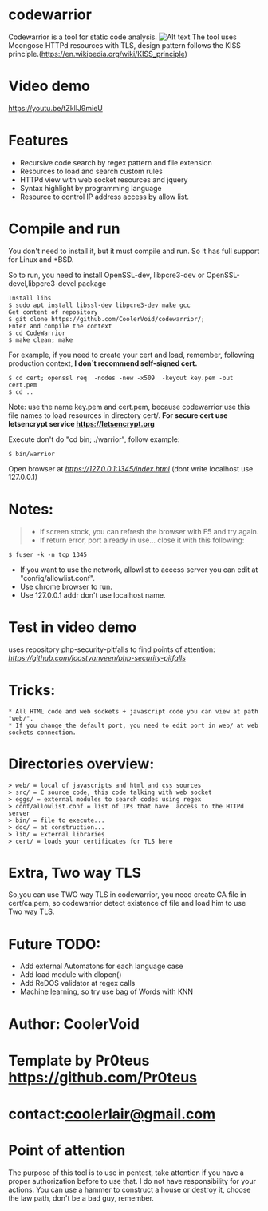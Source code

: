 # codewarrior

Codewarrior is a tool for static code analysis. 
![Alt text](https://github.com/CoolerVoid/codewarrior/blob/master/doc/img/frogcode.png)
The tool uses Moongose HTTPd resources with TLS, design pattern follows the KISS principle.(https://en.wikipedia.org/wiki/KISS_principle)

# Video demo 
https://youtu.be/tZkllJ9mieU

# Features
* Recursive code search by regex pattern and file extension
* Resources to load and search custom rules
* HTTPd view with web socket resources and jquery
* Syntax highlight by programming language
* Resource to control IP address access by allow list.

# Compile and run

You don't need to install it, but it must compile and run. 
So it has full support for Linux and *BSD.

So to run, you need to install OpenSSL-dev, libpcre3-dev or OpenSSL-devel,libpcre3-devel package
```
Install libs
$ sudo apt install libssl-dev libpcre3-dev make gcc
Get content of repository
$ git clone https://github.com/CoolerVoid/codewarrior/; 
Enter and compile the context
$ cd CodeWarrior
$ make clean; make
```
For example, if you need to create your cert and load, remember, following production context, **I don`t recommend self-signed cert.**
```
$ cd cert; openssl req  -nodes -new -x509  -keyout key.pem -out cert.pem
$ cd ..
```
Note: use the name key.pem and cert.pem, because codewarrior use this file names to load resources in directory cert/.
**For secure cert use letsencrypt service https://letsencrypt.org**


Execute don't do "cd bin; ./warrior", follow example:
```
$ bin/warrior 
```

Open browser at *https://127.0.0.1:1345/index.html*   (dont write localhost use 127.0.0.1)

# Notes:
>* if screen stock, you can refresh the browser with F5 and try again.
>* If return error, port already in use... close it with this following:
``` 
$ fuser -k -n tcp 1345
```

* If you want to use the network, allowlist to access server you can edit at "config/allowlist.conf". 
* Use chrome browser to run.
* Use 127.0.0.1 addr don't use localhost name.

# Test in video demo
uses repository php-security-pitfalls to find points of attention:  
*https://github.com/joostvanveen/php-security-pitfalls*


# Tricks:
```
* All HTML code and web sockets + javascript code you can view at path "web/".
* If you change the default port, you need to edit port in web/ at web sockets connection.
```

# Directories overview:
```
> web/ = local of javascripts and html and css sources
> src/ = C source code, this code talking with web socket 
> eggs/ = external modules to search codes using regex
> conf/allowlist.conf = list of IPs that have  access to the HTTPd server
> bin/ = file to execute...
> doc/ = at construction...
> lib/ = External libraries
> cert/ = loads your certificates for TLS here
``` 

# Extra, Two way TLS
So,you can use TWO way TLS in codewarrior, you need create CA file in cert/ca.pem, so codewarrior
detect existence of file and load him to use Two way TLS.



# Future TODO:
* Add external Automatons for each language case
* Add load module with dlopen()
* Add ReDOS validator at regex calls
* Machine learning, so try use bag of Words with KNN

# Author: CoolerVoid
# Template by Pr0teus https://github.com/Pr0teus
# contact:coolerlair@gmail.com

# Point of attention
The purpose of this tool is to use in pentest, take attention if you have a proper authorization before to use that. I do not have responsibility for your actions. You can use a hammer to construct a house or destroy it, choose the law path, don't be a bad guy, remember.

